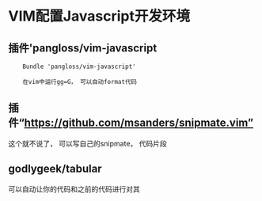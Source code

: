 # VIM配置Javascript开发环境

## 插件'pangloss/vim-javascript

        Bundle 'pangloss/vim-javascript'
        
        在vim中运行gg=G， 可以自动format代码
        

## 插件“https://github.com/msanders/snipmate.vim” 

这个就不说了， 可以写自己的snipmate， 代码片段

## godlygeek/tabular

可以自动让你的代码和之前的代码进行对其

